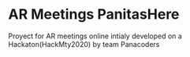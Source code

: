 # AR Meetings PanitasHere
 
Proyect for AR meetings online intialy developed on a Hackaton(HackMty2020) by team Panacoders
